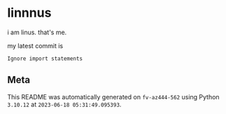 # linnnus

i am linus. that's me.

my latest commit is

```
Ignore import statements
```

## Meta

This README was automatically generated on `fv-az444-562` using Python
`3.10.12` at `2023-06-18 05:31:49.095393`.
